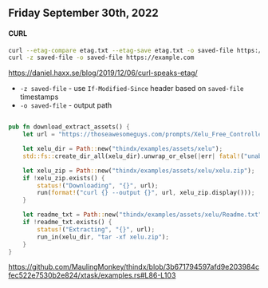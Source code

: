 ## Friday September 30th, 2022


#### CURL
```sh
curl --etag-compare etag.txt --etag-save etag.txt -o saved-file https://example.com
curl -z saved-file -o saved-file https://example.com
```
<https://daniel.haxx.se/blog/2019/12/06/curl-speaks-etag/>
* `-z saved-file` - use `If-Modified-Since` header based on `saved-file` timestamps
* `-o saved-file` - output path
```rust

pub fn download_extract_assets() {
    let url = "https://thoseawesomeguys.com/prompts/Xelu_Free_Controller&Key_Prompts.zip";

    let xelu_dir = Path::new("thindx/examples/assets/xelu");
    std::fs::create_dir_all(xelu_dir).unwrap_or_else(|err| fatal!("unable to create directory {}: {}", xelu_dir.display(), err));

    let xelu_zip = Path::new("thindx/examples/assets/xelu/xelu.zip");
    if !xelu_zip.exists() {
        status!("Downloading", "{}", url);
        run(format!("curl {} --output {}", url, xelu_zip.display()));
    }

    let readme_txt = Path::new("thindx/examples/assets/xelu/Readme.txt");
    if !readme_txt.exists() {
        status!("Extracting", "{}", url);
        run_in(xelu_dir, "tar -xf xelu.zip");
    }
}
```
<https://github.com/MaulingMonkey/thindx/blob/3b671794597afd9e203984cfec522e7530b2e824/xtask/examples.rs#L86-L103>
